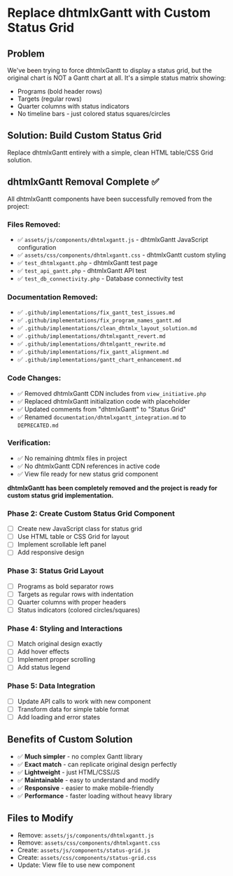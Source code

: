 # Replace dhtmlxGantt with Custom Status Grid

## Problem
We've been trying to force dhtmlxGantt to display a status grid, but the original chart is NOT a Gantt chart at all. It's a simple status matrix showing:
- Programs (bold header rows)
- Targets (regular rows) 
- Quarter columns with status indicators
- No timeline bars - just colored status squares/circles

## Solution: Build Custom Status Grid
Replace dhtmlxGantt entirely with a simple, clean HTML table/CSS Grid solution.

## dhtmlxGantt Removal Complete ✅

All dhtmlxGantt components have been successfully removed from the project:

### Files Removed:
- ✅ `assets/js/components/dhtmlxgantt.js` - dhtmlxGantt JavaScript configuration
- ✅ `assets/css/components/dhtmlxgantt.css` - dhtmlxGantt custom styling  
- ✅ `test_dhtmlxgantt.php` - dhtmlxGantt test page
- ✅ `test_api_gantt.php` - dhtmlxGantt API test
- ✅ `test_db_connectivity.php` - Database connectivity test

### Documentation Removed:
- ✅ `.github/implementations/fix_gantt_test_issues.md`
- ✅ `.github/implementations/fix_program_names_gantt.md`
- ✅ `.github/implementations/clean_dhtmlx_layout_solution.md`
- ✅ `.github/implementations/dhtmlxgantt_revert.md`
- ✅ `.github/implementations/dhtmlgantt_rewrite.md`
- ✅ `.github/implementations/fix_gantt_alignment.md`
- ✅ `.github/implementations/gantt_chart_enhancement.md`

### Code Changes:
- ✅ Removed dhtmlxGantt CDN includes from `view_initiative.php`
- ✅ Replaced dhtmlxGantt initialization code with placeholder
- ✅ Updated comments from "dhtmlxGantt" to "Status Grid"
- ✅ Renamed `documentation/dhtmlxgantt_integration.md` to `DEPRECATED.md`

### Verification:
- ✅ No remaining dhtmlx files in project
- ✅ No dhtmlxGantt CDN references in active code
- ✅ View file ready for new status grid component

**dhtmlxGantt has been completely removed and the project is ready for custom status grid implementation.**

### Phase 2: Create Custom Status Grid Component
- [ ] Create new JavaScript class for status grid
- [ ] Use HTML table or CSS Grid for layout
- [ ] Implement scrollable left panel
- [ ] Add responsive design

### Phase 3: Status Grid Layout
- [ ] Programs as bold separator rows
- [ ] Targets as regular rows with indentation
- [ ] Quarter columns with proper headers
- [ ] Status indicators (colored circles/squares)

### Phase 4: Styling and Interactions
- [ ] Match original design exactly
- [ ] Add hover effects
- [ ] Implement proper scrolling
- [ ] Add status legend

### Phase 5: Data Integration
- [ ] Update API calls to work with new component
- [ ] Transform data for simple table format
- [ ] Add loading and error states

## Benefits of Custom Solution
- ✅ **Much simpler** - no complex Gantt library
- ✅ **Exact match** - can replicate original design perfectly
- ✅ **Lightweight** - just HTML/CSS/JS
- ✅ **Maintainable** - easy to understand and modify
- ✅ **Responsive** - easier to make mobile-friendly
- ✅ **Performance** - faster loading without heavy library

## Files to Modify
- Remove: `assets/js/components/dhtmlxgantt.js`
- Remove: `assets/css/components/dhtmlxgantt.css`
- Create: `assets/js/components/status-grid.js`
- Create: `assets/css/components/status-grid.css`
- Update: View file to use new component
